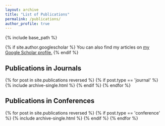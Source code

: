 ```yaml
---
layout: archive
title: "List of Publications"
permalink: /publications/
author_profile: true
---
```


{% include base_path %}

{% if site.author.googlescholar %}
  You can also find my articles on <u><a href="{{site.author.googlescholar}}">my Google Scholar profile</a>.</u>
{% endif %}

Publications in Journals
------

{% for post in site.publications reversed %}
  {% if post.type == 'journal' %}
    {% include archive-single.html %}
  {% endif %}
{% endfor %}

Publications in Conferences
------

{% for post in site.publications reversed %}
  {% if post.type == 'conference' %}
    {% include archive-single.html %}
  {% endif %}
{% endfor %}